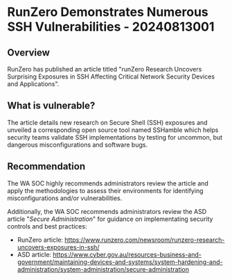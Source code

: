 # RunZero Demonstrates Numerous SSH Vulnerabilities - 20240813001

## Overview

RunZero has published an article titled "runZero Research Uncovers Surprising Exposures in SSH Affecting Critical Network Security Devices and Applications".

## What is vulnerable?

The article details new research on Secure Shell (SSH) exposures and unveiled a corresponding open source tool named SSHamble which helps security teams validate SSH implementations by testing for uncommon, but dangerous misconfigurations and software bugs.

## Recommendation

The WA SOC highly recommends administrators review the article and apply the methodologies to assess their environments for identifying misconfigurations and/or vulnerabilities.

Additionally, the WA SOC recommends administrators review the ASD article "*Secure Administration*" for guidance on implementating security controls and best practices:

- RunZero article: <https://www.runzero.com/newsroom/runzero-research-uncovers-exposures-in-ssh/>
- ASD article: <https://www.cyber.gov.au/resources-business-and-government/maintaining-devices-and-systems/system-hardening-and-administration/system-administration/secure-administration>
